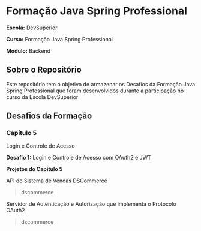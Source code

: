 # Formação Java Spring Professional

**Escola:** DevSuperior

**Curso:** Formação Java Spring Professional

**Módulo:** Backend

## Sobre o Repositório

Este repositório tem o objetivo de armazenar os Desafios da Formação Java Spring Professional que foram desenvolvidos durante a participação no curso da Escola DevSuperior

## Desafios da Formação

### Capítulo 5

Login e Controle de Acesso

**Desafio 1:** Login e Controle de Acesso com OAuth2 e JWT

**Projetos do Capítulo 5**

API do Sistema de Vendas DSCommerce
> dscommerce

Servidor de Autenticação e Autorização que implementa o Protocolo OAuth2
> dscommerce
